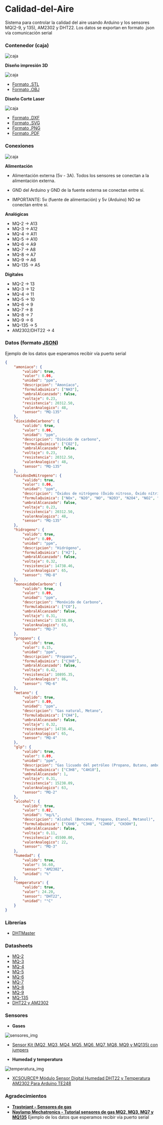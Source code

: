 # Calidad-del-Aire
Sistema para controlar la calidad del aire usando Arduino y los sensores MQ(2-9, y 135), AM2302 y DHT22. Los datos se exportan en formato .json vía comunicación serial

### Contenedor (caja)

![caja](caja/caja_corte_laser_trasera.jpg)

**Diseño impresión 3D**

![caja](caja/caja_3d_frontal.png)

- [Formato .STL](caja/caja_design.png)
- [Formato .OBJ](caja/caja_design.png)

**Diseño Corte Laser**

![caja](caja/caja_concepto.jpg)

- [Formato .DXF](caja/caja_design.dxf)
- [Formato .SVG](caja/caja_design.svg)
- [Formato .PNG](caja/caja_design.png)
- [Formato .PDF](caja/caja_design.pdf)


### Conexiones

![caja](caja/caja_conexiones.jpg)

**Alimentación**

- Alimentación externa (5v - 3A). Todos los sensores se conectan a la alimentación externa.

- GND del Arduino y GND de la fuente externa se conectan entre sí.

- IMPORTANTE: 5v (fuente de alimentación) y 5v (Arduino) NO se conectan entre sí.

**Analógicas**

- MQ-2 -> A13
- MQ-3 -> A12
- MQ-4 -> A11
- MQ-5 -> A10
- MQ-6 -> A9
- MQ-7 -> A8
- MQ-8 -> A7
- MQ-9 -> A6
- MQ-135 -> A5

**Digitales**

- MQ-2 -> 13
- MQ-3 -> 12
- MQ-4 -> 11
- MQ-5 -> 10
- MQ-6 -> 9
- MQ-7 -> 8
- MQ-8 -> 7
- MQ-9 -> 6
- MQ-135 -> 5
- AM2302/DHT22 -> 4


### Datos (formato [JSON](https://www.wikiwand.com/es/JSON))

Ejemplo de los datos que esperamos recibir vía puerto serial

```json
{
	"amoniaco": {
		"valido": true,
		"valor": 0.06,
		"unidad": "ppm",
		"descripcion": "Amoníaco",
		"formulaQuimica": ["NH3"],
		"umbralAlcanzado": false,
		"voltaje": 0.23,
		"resistencia": 20312.50,
		"valorAnalogico": 48,
		"sensor": "MQ-135"
	},
	"dioxidoDeCarbono": {
		"valido": true,
		"valor": 0.06,
		"unidad": "ppm",
		"descripcion": "Dióxido de carbono",
		"formulaQuimica": ["CO2"],
		"umbralAlcanzado": false,
		"voltaje": 0.23,
		"resistencia": 20312.50,
		"valorAnalogico": 48,
		"sensor": "MQ-135"
	},
	"oxidosDeNitrogeno": {
		"valido": true,
		"valor": 0.06,
		"unidad": "ppm",
		"descripcion": "Óxidos de nitrógeno (Óxido nitroso, Óxido nítrico, Anhídrido nitroso, Tetraóxido de nitrógeno, Peróxido nítrico, Anhídrido nítrico)",
		"formulaQuimica": ["NOx", "N2O", "NO", "N2O3", "N2O4", "NO2", "N2O5"],
		"umbralAlcanzado": false,
		"voltaje": 0.23,
		"resistencia": 20312.50,
		"valorAnalogico": 48,
		"sensor": "MQ-135"
	},
	"hidrogeno": {
		"valido": true,
		"valor": 0.09,
		"unidad": "ppm",
		"descripcion": "Hidrógeno",
		"formulaQuimica": ["H2"],
		"umbralAlcanzado": false,
		"voltaje": 0.32,
		"resistencia": 14738.46,
		"valorAnalogico": 65,
		"sensor": "MQ-8"
	},
	"monoxidoDeCarbono": {
		"valido": true,
		"valor": 0.09,
		"unidad": "ppm",
		"descripcion": "Monóxido de Carbono",
		"formulaQuimica": ["CO"],
		"umbralAlcanzado": false,
		"voltaje": 0.31,
		"resistencia": 15238.09,
		"valorAnalogico": 63,
		"sensor": "MQ-7"
	},
	"propano": {
		"valido": true,
		"valor": 0.15,
		"unidad": "ppm",
		"descripcion": "Propano",
		"formulaQuimica": ["C3H8"],
		"umbralAlcanzado": false,
		"voltaje": 0.42,
		"resistencia": 10895.35,
		"valorAnalogico": 86,
		"sensor": "MQ-6"
	},
	"metano": {
		"valido": true,
		"valor": 0.09,
		"unidad": "ppm",
		"descripcion": "Gas natural, Metano",
		"formulaQuimica": ["CH4"],
		"umbralAlcanzado": false,
		"voltaje": 0.32,
		"resistencia": 14738.46,
		"valorAnalogico": 65,
		"sensor": "MQ-4"
	},
	"glp": {
		"valido": true,
		"valor": 0.09,
		"unidad": "ppm",
		"descripcion": "Gas licuado del petróleo (Propano, Butano, ambos)",
		"formulaQuimica": ["C3H8", "C4H10"],
		"umbralAlcanzado": 1,
		"voltaje": 0.31,
		"resistencia": 15238.09,
		"valorAnalogico": 63,
		"sensor": "MQ-2"
	},
	"alcohol": {
		"valido": true,
		"valor": 0.02,
		"unidad": "mg/L",
		"descripcion": "Alcohol (Benceno, Propano, Etanol, Metanol)",
		"formulaQuimica": ["C6H6", "C3H8", "C2H6O", "CH3OH"],
		"umbralAlcanzado": false,
		"voltaje": 0.11,
		"resistencia": 45500.00,
		"valorAnalogico": 22,
		"sensor": "MQ-3"
	},
	"humedad": {
		"valido": true,
		"valor": 56.60,
		"sensor": "AM2302",
		"unidad": "%"
	},
	"temperatura": {
		"valido": true,
		"valor": 24.20,
		"sensor": "DHT22",
		"unidad": "°C"
	}
}
```

### Librerías

- [DHTMaster](https://github.com/markruys/arduino-DHT)

### Datasheets

- [MQ-2](datasheets/MQ-2_datasheet.pdf)
- [MQ-3](datasheets/MQ-3_datasheet.pdf)
- [MQ-4](datasheets/MQ-4_datasheet.pdf)
- [MQ-5](datasheets/MQ-5_datasheet.pdf)
- [MQ-6](datasheets/MQ-6_datasheet.pdf)
- [MQ-7](datasheets/MQ-7_datasheet.pdf)
- [MQ-8](datasheets/MQ-8_datasheet.pdf)
- [MQ-9](datasheets/MQ-9_datasheet.pdf)
- [MQ-135](datasheets/MQ-135_datasheet.pdf)
- [DHT22 y AM2302](datasheets/DHT22_datasheet.pdf)

### Sensores

- **Gases**

![sensores_img](datasheets/sensores_amazon.jpg)

- [Sensor Kit (MQ2, MQ3, MQ4, MQ5, MQ6, MQ7, MQ8, MQ9 y MQ135) con jumpers](https://www.amazon.es/gp/product/B019GK4RNK)

- **Humedad y temperatura**

![temperatura_img](datasheets/temperatura_amazon.jpg)

- [XCSOURCE® Módulo Sensor Digital Humedad DHT22 y Temperatura AM2302 Para Arduino TE248](https://www.amazon.es/gp/product/B011U8GA40/)

### Agradecimientos

- **[Trastejant - Sensores de gas](http://www.trastejant.es/tutoriales/electronica/sensoresGas.html)**
- **[Naylamp Mechatronics - Tutorial sensores de gas MQ2, MQ3, MQ7 y MQ135](http://www.naylampmechatronics.com/blog/42_Tutorial-sensores-de-gas-MQ2-MQ3-MQ7-y-MQ13.html)**
Ejemplo de los datos que esperamos recibir vía puerto serial
